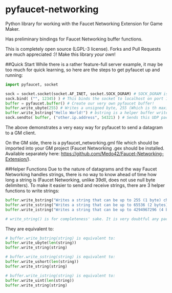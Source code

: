 pyfaucet-networking
===================

Python library for working with the Faucet Networking Extension for Game Maker.

Has preliminary bindings for Faucet Networking buffer functions.

This is completely open source (LGPL-3 license). Forks and Pull Requests are much appreciated :)! Make this library *your own*!

##Quick Start
While there is a rather feature-full server example, it may be too much for quick learning, so here are the steps to get pyfaucet up and running:

```python
import pyfaucet, socket

sock = socket.socket(socket.AF_INET, socket.SOCK_DGRAM) # SOCK_DGRAM is a UDP datagram.
sock.bind( ("", 12345) ) # This binds the socket to localhost on port 12345
buffer = pyfaucet.buffer() # Create our very own pyfaucet buffer!
buffer.write_ubyte(255) # Writes a unsigned byte, 255 (Which is th maximum allowed by ubyte)
buffer.write_bstring("Hello World!") # bstring is a helper buffer write
sock.sendto( buffer, ("other.ip.address", 54321) ) # Sends this UDP packet to the IP specified on port 54321
```

The above demonstrates a very easy way for pyfaucet to send a datagram to a GM client.

On the GM side, there is a pyfaucet_networking.gml file which should be imported into your GM project (Faucet Networking .gex should be installed. Available separately here: https://github.com/Medo42/Faucet-Networking-Extension/).

##Helper Functions
Due to the nature of datagrams and the way Faucet Networking handles strings, there is no way to know ahead of time how long a string is (Faucet Networking, unlike 39dll, does not use null byte delimiters). To make it easier to send and receive strings, there are 3 helper functions to write strings:

```python
buffer.write_bstring("Writes a string that can be up to 255 (1 byte) characters long")
buffer.write_sstring("Writes a string that can be up to 65536 (2 bytes) characters long")
buffer.write_istring("Writes a string that can be up to 4294967296 (4 bytes) characters long")

# write_string() is for completeness' sake. It is very doubtful any packet can be that large and still be successfully sent
```
They are equivalent to:
```python
# buffer.write_bstring(string) is equivalent to:
buffer.write_ubyte(len(string))
buffer.write_string(string)

# buffer.write_sstring(string) is equivalent to:
buffer.write_ushort(len(string))
buffer.write_string(string)

# buffer.write_istring(string) is equivalent to:
buffer.write_uint(len(string))
buffer.write_string(string)
```